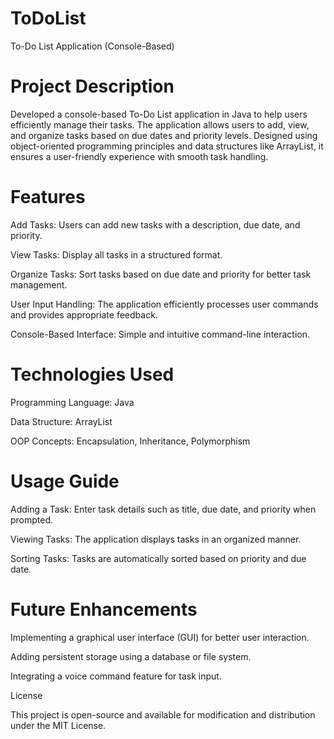 # ToDoList
To-Do List Application (Console-Based)

# Project Description

Developed a console-based To-Do List application in Java to help users efficiently manage their tasks. The application allows users to add, view, and organize tasks based on due dates and priority levels. Designed using object-oriented programming principles and data structures like ArrayList, it ensures a user-friendly experience with smooth task handling.

# Features

Add Tasks: Users can add new tasks with a description, due date, and priority.

View Tasks: Display all tasks in a structured format.

Organize Tasks: Sort tasks based on due date and priority for better task management.

User Input Handling: The application efficiently processes user commands and provides appropriate feedback.

Console-Based Interface: Simple and intuitive command-line interaction.

# Technologies Used

Programming Language: Java

Data Structure: ArrayList

OOP Concepts: Encapsulation, Inheritance, Polymorphism

# Usage Guide

Adding a Task: Enter task details such as title, due date, and priority when prompted.

Viewing Tasks: The application displays tasks in an organized manner.

Sorting Tasks: Tasks are automatically sorted based on priority and due date.

# Future Enhancements

Implementing a graphical user interface (GUI) for better user interaction.

Adding persistent storage using a database or file system.

Integrating a voice command feature for task input.

License

This project is open-source and available for modification and distribution under the MIT License.
